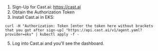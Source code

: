 1. Sign-Up for Cast.ai: https://cast.ai
2. Obtain the Authorization Token
3. Install Cast.ai in EKS:

`curl -H "Authorization: Token [enter the token here without brackets that you got after sign-up] "https://api.cast.ai/v1/agent.yaml?provider=eks" | kubectl apply -f -`

5. Log into Cast.ai and you'll see the dashboard.
